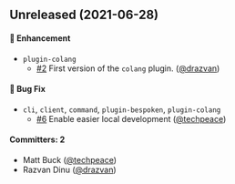 ## Unreleased (2021-06-28)

#### :rocket: Enhancement
* `plugin-colang`
  * [#2](https://github.com/voxable/cli/pull/2) First version of the `colang` plugin. ([@drazvan](https://github.com/drazvan))

#### :bug: Bug Fix
* `cli`, `client`, `command`, `plugin-bespoken`, `plugin-colang`
  * [#6](https://github.com/voxable/cli/pull/6) Enable easier local development ([@techpeace](https://github.com/techpeace))

#### Committers: 2
- Matt Buck ([@techpeace](https://github.com/techpeace))
- Razvan Dinu ([@drazvan](https://github.com/drazvan))
